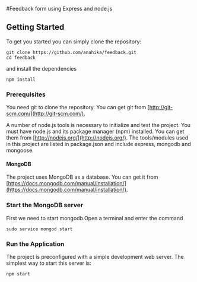 #Feedback form 
using Express and node.js

## Getting Started
To get you started you can simply clone the repository:

```
git clone https://github.com/anahika/feedback.git
cd feedback
```
and install the dependencies
```
npm install
```

### Prerequisites
You need git to clone the repository. You can get git from
[http://git-scm.com/](http://git-scm.com/).

A number of node.js tools is necessary to initialize and test the project. You must have node.js and its package manager (npm) installed. You can get them from  [http://nodejs.org/](http://nodejs.org/). The tools/modules used in this project are listed in package.json and include express, mongodb and mongoose.

#### MongoDB
The project uses MongoDB as a database. You can get it from [https://docs.mongodb.com/manual/installation/](https://docs.mongodb.com/manual/installation/).

### Start the MongoDB server
First we need to start mongodb.Open a terminal and enter the command
```
sudo service mongod start
```

### Run the Application

The project is preconfigured with a simple development web server. The simplest way to start this server is:

    npm start
